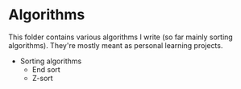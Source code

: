 # Algorithms
This folder contains various algorithms I write (so far mainly sorting algorithms). They're mostly meant as personal learning projects.

- Sorting algorithms
    - End sort
    - Z-sort